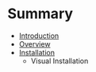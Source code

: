 # Summary

* [Introduction](readme.md) 
* [Overview](overview.md)
* [Installation](installation.md)
   * Visual Installation

